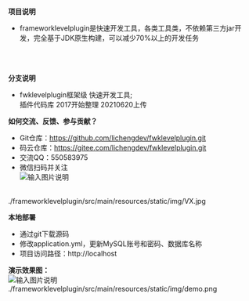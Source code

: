 
**项目说明** 
- frameworklevelplugin是快速开发工具，各类工具类，不依赖第三方jar开发，完全基于JDK原生构建，可以减少70%以上的开发任务
<br> 
<br> 

**分支说明**
- fwklevelplugin框架级
快速开发工具;<br> 
插件代码库
2017开始整理
20210620上传<br> 

**如何交流、反馈、参与贡献？** 
- Git仓库：https://github.com/lichengdev/fwklevelplugin.git
- 码云仓库：https://gitee.com/lichengdev/fwklevelplugin.git 
- 交流QQ：550583975
- 微信扫码并关注<br> 
![输入图片说明](frameworklevelplugin/src/main/resources/static/img/VX.jpg"在这里输入图片标题")
<br> 
./frameworklevelplugin/src/main/resources/static/img/VX.jpg<br> 
 
 **本地部署**
- 通过git下载源码
- 修改application.yml，更新MySQL账号和密码、数据库名称 
- 项目访问路径：http://localhost


**演示效果图：**<br>
![输入图片说明](frameworklevelplugin/src/main/resources/static/img/demo.png"aa.jpg")<br>
./frameworklevelplugin/src/main/resources/static/img/demo.png<br> 